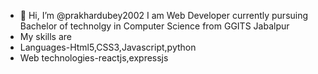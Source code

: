 - 👋 Hi, I’m @prakhardubey2002 I am Web Developer currently pursuing Bachelor of technolgy in Computer Science from GGITS Jabalpur
- My skills are 
- Languages-Html5,CSS3,Javascript,python
- Web technologies-reactjs,expressjs

